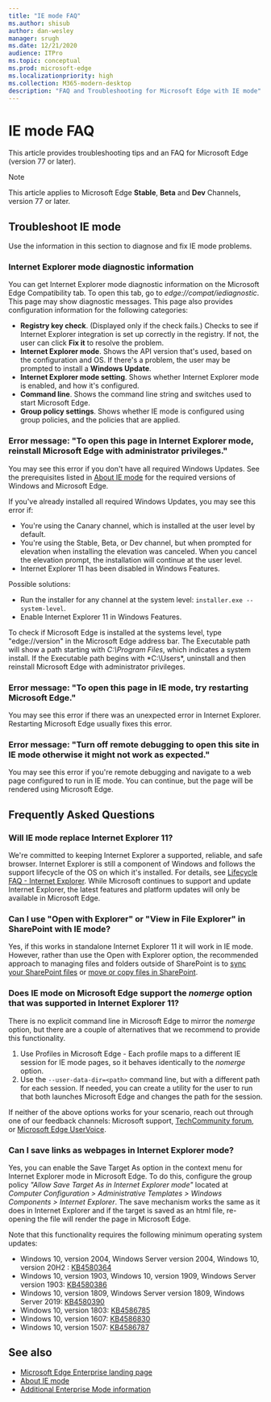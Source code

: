 ```yaml
---
title: "IE mode FAQ"
ms.author: shisub
author: dan-wesley
manager: srugh
ms.date: 12/21/2020
audience: ITPro
ms.topic: conceptual
ms.prod: microsoft-edge
ms.localizationpriority: high
ms.collection: M365-modern-desktop
description: "FAQ and Troubleshooting for Microsoft Edge with IE mode"
---
```


# IE mode FAQ

This article provides troubleshooting tips and an FAQ for Microsoft Edge (version 77 or later).

> [!NOTE]
> This article applies to Microsoft Edge **Stable**, **Beta** and **Dev** Channels, version 77 or later.

## Troubleshoot IE mode

Use the information in this section to diagnose and fix IE mode problems.

### Internet Explorer mode diagnostic information

You can get Internet Explorer mode diagnostic information on the Microsoft Edge Compatibility tab. To open this tab, go to *edge://compat/iediagnostic*. This page may show diagnostic messages. This page also provides configuration information for the following categories:

- **Registry key check**. (Displayed only if the check fails.) Checks to see if Internet Explorer integration is set up correctly in the registry. If not, the user can click **Fix it** to resolve the problem.
- **Internet Explorer mode**. Shows the API version that's used, based on the configuration and OS. If there's a problem, the user may be prompted to install a **Windows Update**.
- **Internet Explorer mode setting**. Shows whether Internet Explorer mode is enabled, and how it's configured.
- **Command line**. Shows the command line string and switches used to start Microsoft Edge.
- **Group policy settings**. Shows whether IE mode is configured using group policies, and the policies that are applied.

### Error message: "To open this page in Internet Explorer mode, reinstall Microsoft Edge with administrator privileges."

You may see this error if you don't have all required Windows Updates. See the prerequisites listed in [About IE mode](https://docs.microsoft.com/deployedge/edge-ie-mode) for the required versions of Windows and Microsoft Edge.

If you've already installed all required Windows Updates, you may see this error if:

- You're using the Canary channel, which is installed at the user level by default.
- You're using the Stable, Beta, or Dev channel, but when prompted for elevation when installing the elevation was canceled. When you cancel the elevation prompt, the installation will continue at the user level.
- Internet Explorer 11 has been disabled in Windows Features.

Possible solutions:

- Run the installer for any channel at the system level: `installer.exe --system-level`.
- Enable Internet Explorer 11 in Windows Features.

To check if Microsoft Edge is installed at the systems level, type "edge://version" in the Microsoft Edge address bar. The Executable path will show a path starting with *C:\Program Files*, which indicates a system install. If the Executable path begins with *C:\Users\*, uninstall and then reinstall Microsoft Edge with administrator privileges.

### Error message: "To open this page in IE mode, try restarting Microsoft Edge."

You may see this error if there was an unexpected error in Internet Explorer. Restarting Microsoft Edge usually fixes this error.

### Error message: "Turn off remote debugging to open this site in IE mode otherwise it might not work as expected."

You may see this error if you're remote debugging and navigate to a web page configured to run in IE mode. You can continue, but the page will be rendered using Microsoft Edge.

## Frequently Asked Questions

### Will IE mode replace Internet Explorer 11?

We're committed to keeping Internet Explorer a supported, reliable, and safe browser. Internet Explorer is still a component of Windows and follows the support lifecycle of the OS on which it's installed. For details, see [Lifecycle FAQ - Internet Explorer](https://support.microsoft.com/help/17454/). While Microsoft continues to support and update Internet Explorer, the latest features and platform updates will only be available in Microsoft Edge.

### Can I use "Open with Explorer" or "View in File Explorer" in SharePoint with IE mode?

Yes, if this works in standalone Internet Explorer 11 it will work in IE mode. However, rather than use the Open with Explorer option, the recommended approach to managing files and folders outside of SharePoint is to [sync your SharePoint files](https://support.office.com/en-us/article/sync-sharepoint-files-with-the-onedrive-sync-app-6de9ede8-5b6e-4503-80b2-6190f3354a88) or [move or copy files in SharePoint](https://support.office.com/en-us/article/move-or-copy-files-in-sharepoint-00e2f483-4df3-46be-a861-1f5f0c1a87bc).

### Does IE mode on Microsoft Edge support the *nomerge* option that was supported in Internet Explorer 11?

There is no explicit command line in Microsoft Edge to mirror the *nomerge* option, but there are a couple of alternatives that we recommend to provide this functionality.

1. Use Profiles in Microsoft Edge - Each profile maps to a different IE session for IE mode pages, so it behaves identically to the *nomerge* option.
2. Use the `--user-data-dir=<path>` command line, but with a different path for each session. If needed, you can create a utility for the user to run that both launches Microsoft Edge and changes the path for the session.

If neither of the above options works for your scenario, reach out through one of our feedback channels:  Microsoft support, [TechCommunity forum](https://techcommunity.microsoft.com/t5/enterprise/bd-p/EdgeInsiderEnterprise), or [Microsoft Edge UserVoice](https://microsoftedge.uservoice.com/forums/928825-enterprise).

### Can I save links as webpages in Internet Explorer mode?
 
Yes, you can enable the Save Target As option in the context menu for Internet Explorer mode in Microsoft Edge. To do this, configure the group policy *"Allow Save Target As in Internet Explorer mode"* located at *Computer Configuration > Administrative Templates > Windows Components > Internet Explorer*.
The save mechanism works the same as it does in Internet Explorer and if the target is saved as an html file, re-opening the file will render the page in Microsoft Edge.
 
Note that this functionality requires the following minimum operating system updates:
- Windows 10, version 2004, Windows Server version 2004, Windows 10, version 20H2 : [KB4580364](https://support.microsoft.com/help/4580364/windows-10-update-kb4580364)
- Windows 10, version 1903, Windows 10, version 1909, Windows Server version 1903: [KB4580386](https://support.microsoft.com/help/4580386/windows-10-update-kb4580386)
- Windows 10, version 1809, Windows Server version 1809, Windows Server 2019: [KB4580390](https://support.microsoft.com/help/4580390/windows-10-update-kb4580390)
- Windows 10, version 1803: [KB4586785](https://support.microsoft.com/help/4586785/windows-10-update-kb4586785)
- Windows 10, version 1607: [KB4586830](https://support.microsoft.com/help/4586830/windows-10-update-kb4586830)
- Windows 10, version 1507: [KB4586787](https://support.microsoft.com/help/4586787/windows-10-update-kb4586787)


## See also

- [Microsoft Edge Enterprise landing page](https://aka.ms/EdgeEnterprise)
- [About IE mode](https://docs.microsoft.com/deployedge/edge-ie-mode)
- [Additional Enterprise Mode information](https://docs.microsoft.com/internet-explorer/ie11-deploy-guide/enterprise-mode-overview-for-ie11)
